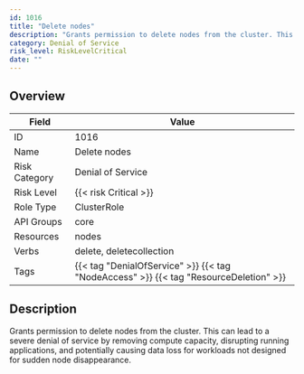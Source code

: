 ```yaml
---
id: 1016
title: "Delete nodes"
description: "Grants permission to delete nodes from the cluster. This can lead to a severe denial of service by removing compute capacity, disrupting running applications, and potentially causing data loss for workloads not designed for sudden node disappearance."
category: Denial of Service
risk_level: RiskLevelCritical
date: ""
---
```


## Overview

| Field         | Value                                                                                 |
| ------------- | ------------------------------------------------------------------------------------- |
| ID            | 1016                                                                                  |
| Name          | Delete nodes                                                                          |
| Risk Category | Denial of Service                                                                     |
| Risk Level    | {{< risk Critical >}}                                                                 |
| Role Type     | ClusterRole                                                                           |
| API Groups    | core                                                                                  |
| Resources     | nodes                                                                                 |
| Verbs         | delete, deletecollection                                                              |
| Tags          | {{< tag "DenialOfService" >}} {{< tag "NodeAccess" >}} {{< tag "ResourceDeletion" >}} |

## Description

Grants permission to delete nodes from the cluster. This can lead to a severe denial of service by removing compute capacity, disrupting running applications, and potentially causing data loss for workloads not designed for sudden node disappearance.
